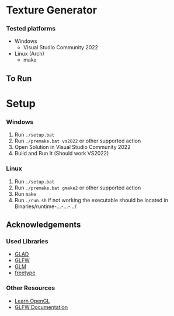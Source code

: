 # Texture Generator 

### Tested platforms 
- Windows
    - Visual Studio Community 2022
- Linux (Arch)
    - make

## To Run

# Setup
### Windows
1. Run ```./setup.bat```
2. Run ```./premake.bat vs2022``` or other supported action
3. Open Solution in Visual Studio Community 2022
4. Build and Run It (Should work VS2022)
### Linux
1. Run ```./setup.bat```
2. Run ```./premake.bat gmake2``` or other supported action
3. Run ```make```
4. Run ```./run.sh``` if not working the executable should be located in Binaries/runtime-...-...-.../

## Acknowledgements
### Used Libraries

 - [GLAD](https://glad.dav1d.de/)
 - [GLFW](https://www.glfw.org/)
 - [GLM](https://github.com/g-truc/glm)
 - [freetype](https://freetype.org/)
### Other Resources
 - [Learn OpenGL](https://learnopengl.com/)
 - [GLFW Documentation](https://www.glfw.org/documentation.html)

